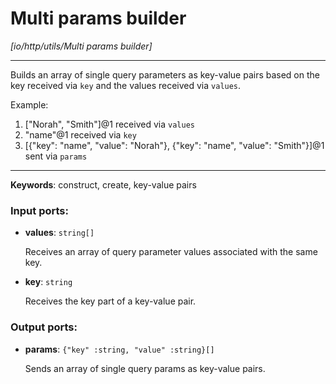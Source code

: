 # Multi params builder

_[io/http/utils/Multi params builder]_

---

Builds an array of single query parameters as key-value pairs based on the key received via `key` and the values received via `values`.  
  
Example:  
1. ["Norah", "Smith"]@1 received via `values`  
2. "name"@1 received via `key`  
3. [{"key": "name", "value": "Norah"}, {"key": "name", "value": "Smith"}]@1 sent via `params`  

---

__Keywords__: construct, create, key-value pairs

### Input ports:

* __values__: ` string[] `

    Receives an array of query parameter values associated with the same key.


* __key__: ` string `

    Receives the key part of a key-value pair.

### Output ports:

* __params__: ` {"key" :string, "value" :string}[] `

    Sends an array of single query params as key-value pairs.

